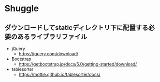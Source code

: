 # Shuggle
## ダウンロードしてstaticディレクトリ下に配置する必要のあるライブラリファイル
- jQuery
    - https://jquery.com/download/
- Bootstrap
    - https://getbootstrap.jp/docs/5.0/getting-started/download/
- tablesorter
    - https://mottie.github.io/tablesorter/docs/
